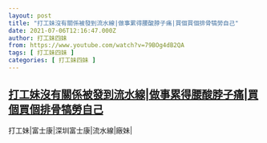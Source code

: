 ```yaml
---
layout: post
title: "打工妹沒有關係被發到流水線|做事累得腰酸脖子痛|買個買個排骨犒勞自己"
date: 2021-07-06T12:16:47.000Z
author: 打工妹四妹
from: https://www.youtube.com/watch?v=79BOg4dB2QA
tags: [ 打工妹四妹 ]
categories: [ 打工妹四妹 ]
---
```

<!--1625573807000-->
[打工妹沒有關係被發到流水線|做事累得腰酸脖子痛|買個買個排骨犒勞自己](https://www.youtube.com/watch?v=79BOg4dB2QA)
------

<div>
打工妹|富士康|深圳富士康|流水線|廠妹|
</div>
